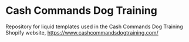 # Cash Commands Dog Training

Repository for liquid templates used in the Cash Commands Dog Training Shopify website, https://www.cashcommandsdogtraining.com/
